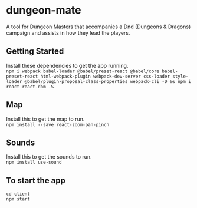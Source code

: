 # dungeon-mate
A tool for Dungeon Masters that accompanies a Dnd (Dungeons &amp; Dragons) campaign and assists in how they lead the players.

## Getting Started
Install these dependencies to get the app running. <br />
`npm i webpack babel-loader @babel/preset-react @babel/core babel-preset-react html-webpack-plugin webpack-dev-server css-loader style-loader @babel/plugin-proposal-class-properties webpack-cli -D && npm i react react-dom -S`

## Map
Install this to get the map to run. <br />
`npm install --save react-zoom-pan-pinch`

## Sounds
Install this to get the sounds to run. <br />
`npm install use-sound`

## To start the app
`cd client` <br />
`npm start`
